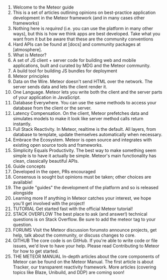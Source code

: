 1. Welcome to the Meteor guide
  1. This is a set of articles outlining opinions on best-practice application development in the Meteor framework (and in many cases other frameworks)
  2. Nothing here is *required* (i.e. you can use the platform in many other ways), but this is how we think apps are best developed. Take what you want from it but be aware that these are the community conventions
  3. Hard APIs can be found at [docs] and community packages at [atmosphere].
2. What is Meteor?
  1. A set of JS client + server code for building web and mobile applications, built and curated by MDG and the Meteor community.
  2. A build tool for building JS bundles for deployment
3. Meteor principles
  1. Data on the Wire. Meteor doesn't send HTML over the network. The server sends data and lets the client render it.
  1. One Language. Meteor lets you write both the client and the server parts of your application in JavaScript.
  1. Database Everywhere. You can use the same methods to access your database from the client or the server.
  1. Latency Compensation. On the client, Meteor prefetches data and simulates models to make it look like server method calls return instantly.
  1. Full Stack Reactivity. In Meteor, realtime is the default. All layers, from database to template, update themselves automatically when necessary.
  1. Embrace the Ecosystem. Meteor is open source and integrates with existing open source tools and frameworks.
  1. Simplicity Equals Productivity. The best way to make something seem simple is to have it actually be simple. Meteor's main functionality has clean, classically beautiful APIs.
4. Guide concepts
  1. Developed in the open, PRs encouraged
  2. Consensus is sought but opinions must be taken; other choices are available!
  3. The guide "guides" the development of the platform and so is released alongside
5. Learning more
  If anything in Meteor catches your interest, we hope you'll get involved with the project!
  1. TUTORIAL
    Get started fast with the official Meteor tutorial!
  2. STACK OVERFLOW
    The best place to ask (and answer!) technical questions is on Stack Overflow. Be sure to add the meteor tag to your question.
  3. FORUMS
    Visit the Meteor discussion forumsto announce projects, get help, talk about the community, or discuss changes to core.
  4. GITHUB
    The core code is on GitHub. If you're able to write code or file issues, we'd love to have your help. Please read Contributing to Meteor for how to get started.
  5. THE METEOR MANUAL
    In-depth articles about the core components of Meteor can be found on the Meteor Manual. The first article is about Tracker, our transparent reactivity framework. More articles (covering topics like Blaze, Unibuild, and DDP) are coming soon!